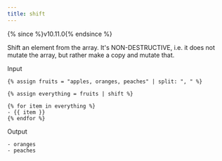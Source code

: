 ```yaml
---
title: shift
---
```


{% since %}v10.11.0{% endsince %}

Shift an element from the array. It's NON-DESTRUCTIVE, i.e. it does not mutate the array, but rather make a copy and mutate that.

Input
```liquid
{% assign fruits = "apples, oranges, peaches" | split: ", " %}

{% assign everything = fruits | shift %}

{% for item in everything %}
- {{ item }}
{% endfor %}
```

Output
```text
- oranges
- peaches
```
